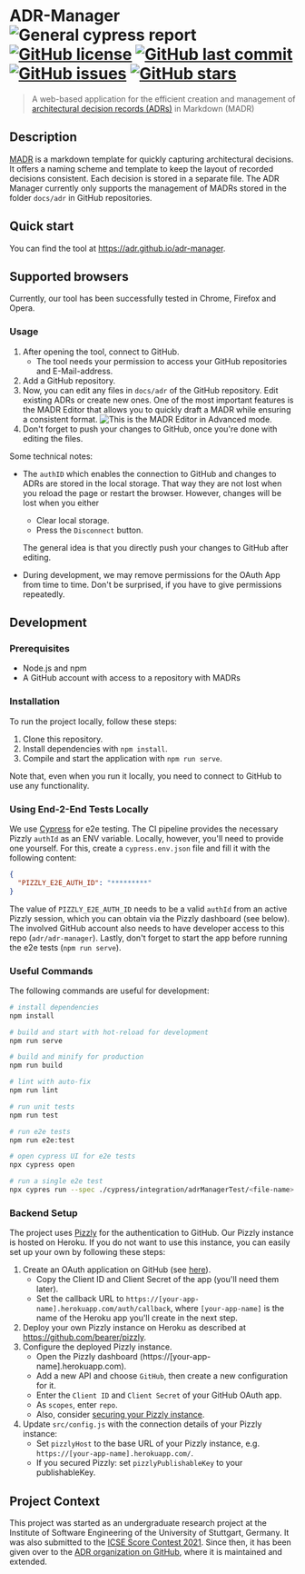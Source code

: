 # ADR-Manager ![General cypress report](https://github.com/adr/adr-manager/workflows/General%20cypress%20report/badge.svg?branch=cypress-integration) [![GitHub license](https://img.shields.io/github/license/adr/adr-manager)](https://github.com/adr/adr-manager/blob/main/LICENSE) [![GitHub last commit](https://img.shields.io/github/last-commit/adr/adr-manager)](https://github.com/adr/adr-manager/commits/main) [![GitHub issues](https://img.shields.io/github/issues/adr/adr-manager)](https://github.com/adr/adr-manager/issues) [![GitHub stars](https://img.shields.io/github/stars/adr/adr-manager)](https://github.com/adr/adr-manager/stargazers)

> A web-based application for the efficient creation and management of [architectural decision records (ADRs)](https://adr.github.io) in Markdown (MADR)


## Description

[MADR](https://adr.github.io/madr/) is a markdown template for quickly capturing architectural decisions.
It offers a naming scheme and template to keep the layout of recorded decisions consistent. 
Each decision is stored in a separate file.
The ADR Manager currently only supports the management of MADRs stored in the folder `docs/adr` in GitHub repositories.

## Quick start

You can find the tool at https://adr.github.io/adr-manager.

## Supported browsers

Currently, our tool has been successfully tested in Chrome, Firefox and Opera.

### Usage

1. After opening the tool, connect to GitHub. 
    - The tool needs your permission to access your GitHub repositories and E-Mail-address.
2. Add a GitHub repository.
3. Now, you can edit any files in `docs/adr` of the GitHub repository. Edit existing ADRs or create new ones. 
   One of the most important features is the MADR Editor that allows you to quickly draft a MADR while ensuring a consistent format.
   ![](docs/screenshots/editor-advanced-mode.png "This is the MADR Editor in Advanced mode.")
4. Don't forget to push your changes to GitHub, once you're done with editing the files.

Some technical notes:
- The `authID` which enables the connection to GitHub and changes to ADRs are stored in the local storage. 
  That way they are not lost when you reload the page or restart the browser. 
  However, changes will be lost when you either
    - Clear local storage.
    - Press the `Disconnect` button.
  
  The general idea is that you directly push your changes to GitHub after editing.
- During development, we may remove permissions for the OAuth App from time to time. 
  Don't be surprised, if you have to give permissions repeatedly. 


## Development

### Prerequisites

- Node.js and npm
- A GitHub account with access to a repository with MADRs

### Installation

To run the project locally, follow these steps:

1. Clone this repository.
2. Install dependencies with `npm install`.
3. Compile and start the application with `npm run serve`.

Note that, even when you run it locally, you need to connect to GitHub to use any functionality.

### Using End-2-End Tests Locally

We use [Cypress](https://www.cypress.io/) for e2e testing.
The CI pipeline provides the necessary Pizzly `authId` as an ENV variable.
Locally, however, you'll need to provide one yourself.
For this, create a `cypress.env.json` file and fill it with the following content:

```json
{
  "PIZZLY_E2E_AUTH_ID": "*********"
}
```
The value of `PIZZLY_E2E_AUTH_ID` needs to be a valid `authId` from an active Pizzly session, which you can obtain via the Pizzly dashboard (see below).
The involved GitHub account also needs to have developer access to this repo (`adr/adr-manager`).
Lastly, don't forget to start the app before running the e2e tests (`npm run serve`).

### Useful Commands

The following commands are useful for development:

```bash
# install dependencies
npm install

# build and start with hot-reload for development
npm run serve

# build and minify for production
npm run build

# lint with auto-fix
npm run lint

# run unit tests
npm run test

# run e2e tests
npm run e2e:test

# open cypress UI for e2e tests
npx cypress open

# run a single e2e test
npx cypres run --spec ./cypress/integration/adrManagerTest/<file-name>
```

### Backend Setup

The project uses [Pizzly](https://github.com/bearer/pizzly) for the authentication to GitHub.
Our Pizzly instance is hosted on Heroku. 
If you do not want to use this instance, you can easily set up your own by following these steps:

1. Create an OAuth application on GitHub (see [here](https://docs.github.com/en/github-ae@latest/developers/apps/creating-an-oauth-app)).
   - Copy the Client ID and Client Secret of the app (you'll need them later).
   - Set the callback URL to `https://[your-app-name].herokuapp.com/auth/callback`, where `[your-app-name]` is the name of the Heroku app you'll create in the next step.
1. Deploy your own Pizzly instance on Heroku as described at https://github.com/bearer/pizzly.
2. Configure the deployed Pizzly instance.
   - Open the Pizzly dashboard (https://[your-app-name].herokuapp.com).
   - Add a new API and choose `GitHub`, then create a new configuration for it.
   - Enter the `Client ID` and `Client Secret` of your GitHub OAuth app.
   - As `scopes`, enter `repo`.
   - Also, consider [securing your Pizzly instance](https://github.com/Bearer/Pizzly/blob/master/docs/securing-your-instance.md).
3. Update `src/config.js` with the connection details of your Pizzly instance:
   - Set `pizzlyHost` to the base URL of your Pizzly instance, e.g. `https://[your-app-name].herokuapp.com/`.
   - If you secured Pizzly: set `pizzlyPublishableKey` to your publishableKey.

## Project Context

This project was started as an undergraduate research project at the Institute of Software Engineering of the University of Stuttgart, Germany.
It was also submitted to the [ICSE Score Contest 2021](https://conf.researchr.org/home/icse-2021/score-2021).
Since then, it has been given over to the [ADR organization on GitHub](https://github.com/adr), where it is maintained and extended.
